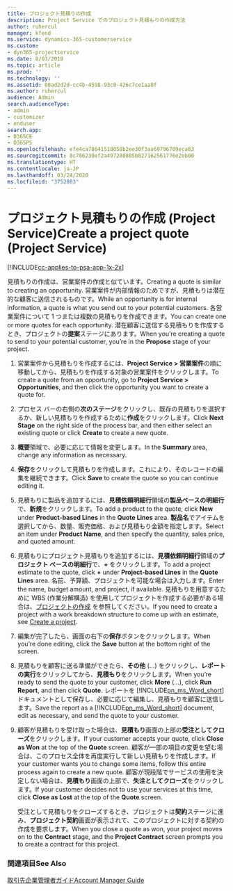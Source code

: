 ```yaml
---
title: プロジェクト見積りの作成
description: Project Service でのプロジェクト見積もりの作成方法
author: ruhercul
manager: kfend
ms.service: dynamics-365-customerservice
ms.custom:
- dyn365-projectservice
ms.date: 8/03/2018
ms.topic: article
ms.prod: ''
ms.technology: ''
ms.assetid: 08ad2d2d-cc4b-4598-93c0-426c7ce1aa8f
ms.author: ruhercul
audience: Admin
search.audienceType:
- admin
- customizer
- enduser
search.app:
- D365CE
- D365PS
ms.openlocfilehash: efe4ca78641518058b2ee30f3aa69796709eca83
ms.sourcegitcommit: 8c786230ef2a497280885b827162561776e2eb00
ms.translationtype: HT
ms.contentlocale: ja-JP
ms.lasthandoff: 03/24/2020
ms.locfileid: "3752803"
---
```

# <a name="create-a-project-quote-project-service"></a><span data-ttu-id="81641-103">プロジェクト見積もりの作成 (Project Service)</span><span class="sxs-lookup"><span data-stu-id="81641-103">Create a project quote (Project Service)</span></span>

[!INCLUDE[cc-applies-to-psa-app-1x-2x](../includes/cc-applies-to-psa-app-1x-2x.md)]

<span data-ttu-id="81641-104">見積もりの作成は、営業案件の作成と似ています。</span><span class="sxs-lookup"><span data-stu-id="81641-104">Creating a quote is similar to creating an opportunity.</span></span> <span data-ttu-id="81641-105">営業案件が内部情報のためですが、見積もりは潜在的な顧客に送信されるものです。</span><span class="sxs-lookup"><span data-stu-id="81641-105">While an opportunity is for internal information, a quote is what you send out to your potential customers.</span></span> <span data-ttu-id="81641-106">各営業案件について 1 つまたは複数の見積もりを作成できます。</span><span class="sxs-lookup"><span data-stu-id="81641-106">You can create one or more quotes for each opportunity.</span></span> <span data-ttu-id="81641-107">潜在顧客に送信する見積もりを作成するとき、プロジェクトの**提案**ステージにあります。</span><span class="sxs-lookup"><span data-stu-id="81641-107">When you’re creating a quote to send to your potential customer, you’re in the **Propose** stage of your project.</span></span>  
  
1. <span data-ttu-id="81641-108">営業案件から見積もりを作成するには、**Project Service > 営業案件**の順に移動してから、見積もりを作成する対象の営業案件をクリックします。</span><span class="sxs-lookup"><span data-stu-id="81641-108">To create a quote from an opportunity, go to **Project Service > Opportunities**, and then click the opportunity you want to create a quote for.</span></span>  
  
2. <span data-ttu-id="81641-109">プロセス バーの右側の**次のステージ**をクリックし、既存の見積もりを選択するか、新しい見積もりを作成するために**作成**をクリックします。</span><span class="sxs-lookup"><span data-stu-id="81641-109">Click **Next Stage** on the right side of the process bar, and then either select an existing quote or click **Create** to create a new quote.</span></span>  
  
3. <span data-ttu-id="81641-110">**概要**領域で、必要に応じて情報を変更します。</span><span class="sxs-lookup"><span data-stu-id="81641-110">In the **Summary** area, change any information as necessary.</span></span>  
  
4. <span data-ttu-id="81641-111">**保存**をクリックして見積もりを作成します。これにより、そのレコードの編集を継続できます。</span><span class="sxs-lookup"><span data-stu-id="81641-111">Click **Save** to create the quote so you can continue editing it.</span></span>  
  
5. <span data-ttu-id="81641-112">見積もりに製品を追加するには、**見積依頼明細行**領域の**製品ベースの明細行**で、**新規**をクリックします。</span><span class="sxs-lookup"><span data-stu-id="81641-112">To add a product to the quote, click **New** under **Product-based Lines** in the **Quote Lines** area.</span></span> <span data-ttu-id="81641-113">**製品名**でアイテムを選択してから、数量、販売価格、および見積もり金額を指定します。</span><span class="sxs-lookup"><span data-stu-id="81641-113">Select an item under **Product Name**, and then specify the quantity, sales price, and quoted amount.</span></span>  
  
6. <span data-ttu-id="81641-114">見積もりにプロジェクト見積もりを追加するには、**見積依頼明細行**領域の**プロジェクト ベースの明細行**で、**+** をクリックします。</span><span class="sxs-lookup"><span data-stu-id="81641-114">To add a project estimate to the quote, click **+** under **Project-based Lines** in the **Quote Lines** area.</span></span> <span data-ttu-id="81641-115">名前、予算額、プロジェクトを可能な場合は入力します。</span><span class="sxs-lookup"><span data-stu-id="81641-115">Enter the name, budget amount, and project, if available.</span></span> <span data-ttu-id="81641-116">見積もりを用意するために WBS (作業分解構造) を使用してプロジェクトを作成する必要がある場合は、[プロジェクトの作成](../project-service/create-project.md) を参照してください。</span><span class="sxs-lookup"><span data-stu-id="81641-116">If you need to create a project with a work breakdown structure to come up with an estimate, see [Create a project](../project-service/create-project.md).</span></span>  
  
7. <span data-ttu-id="81641-117">編集が完了したら、画面の右下の**保存**ボタンをクリックします。</span><span class="sxs-lookup"><span data-stu-id="81641-117">When you’re done editing, click the **Save** button at the bottom right of the screen.</span></span>  
  
8. <span data-ttu-id="81641-118">見積もりを顧客に送る準備ができたら、**その他** (…) をクリックし、**レポートの実行**をクリックしてから、**見積もり**をクリックします。</span><span class="sxs-lookup"><span data-stu-id="81641-118">When you’re ready to send the quote to your customer, click **More** (…), click **Run Report**, and then click **Quote**.</span></span> <span data-ttu-id="81641-119">レポートを [!INCLUDE[pn_ms_Word_short](../includes/pn-ms-word-short.md)] ドキュメントとして保存し、必要に応じて編集し、見積もりを顧客に送信します。</span><span class="sxs-lookup"><span data-stu-id="81641-119">Save the report as a [!INCLUDE[pn_ms_Word_short](../includes/pn-ms-word-short.md)] document, edit as necessary, and send the quote to your customer.</span></span>  
  
9. <span data-ttu-id="81641-120">顧客が見積もりを受け取った場合は、**見積もり**画面の上部の**受注としてクローズ**をクリックします。</span><span class="sxs-lookup"><span data-stu-id="81641-120">If your customer accepts your quote, click **Close as Won** at the top of the **Quote** screen.</span></span> <span data-ttu-id="81641-121">顧客が一部の項目の変更を望む場合は、このプロセス全体を再度実行して新しい見積もりを作成します。</span><span class="sxs-lookup"><span data-stu-id="81641-121">If your customer wants you to change some items, follow this entire process again to create a new quote.</span></span> <span data-ttu-id="81641-122">顧客が現段階でサービスの使用を決定しない場合は、**見積もり**画面の上部で、**失注としてクローズ**をクリックします。</span><span class="sxs-lookup"><span data-stu-id="81641-122">If your customer decides not to use your services at this time, click **Close as Lost** at the top of the **Quote** screen.</span></span>  
  
   <span data-ttu-id="81641-123">受注として見積もりをクローズするとき、プロジェクトは**契約**ステージに進み、**プロジェクト契約**画面が表示されて、このプロジェクトに対する契約の作成を要求します。</span><span class="sxs-lookup"><span data-stu-id="81641-123">When you close a quote as won, your project moves on to the **Contract** stage, and the **Project Contract** screen prompts you to create a contract for this project.</span></span>  
  
### <a name="see-also"></a><span data-ttu-id="81641-124">関連項目</span><span class="sxs-lookup"><span data-stu-id="81641-124">See Also</span></span>  
 [<span data-ttu-id="81641-125">取引先企業管理者ガイド</span><span class="sxs-lookup"><span data-stu-id="81641-125">Account Manager Guide</span></span>](../project-service/account-manager-guide.md)
